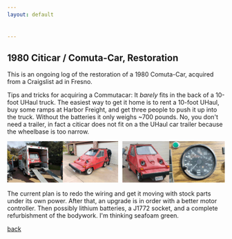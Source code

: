 ```yaml
---
layout: default


---
```


## 1980 Citicar / Comuta-Car, Restoration

This is an ongoing log of the restoration of a 1980 Comuta-Car, acquired from a Craigslist ad in Fresno.

Tips and tricks for acquiring a Commutacar: It *barely* fits in the back of a 10-foot UHaul truck. The easiest way to get it home is to rent a 10-foot UHaul, buy some ramps at Harbor Freight, and get three people to push it up into the truck. Without the batteries it only weighs ~700 pounds. No, you don't need a trailer, in fact a citicar does not fit on a the UHaul car trailer because the wheelbase is too narrow.

![Pics from acquiring the car](/images/Car/AcquiringCar.png)

The current plan is to redo the wiring and get it moving with stock parts under its own power. After that, an upgrade is in order with a better motor controller. Then possibly lithium batteries, a J1772 socket, and a complete refurbishment of the bodywork. I'm thinking seafoam green.


[back](../)
